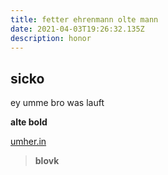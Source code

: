 ```yaml
---
title: fetter ehrenmann olte mann
date: 2021-04-03T19:26:32.135Z
description: honor
---
```

## sicko

ey umme bro
was lauft

**alte bold**

[umher.in](umher.in)

> **blovk**
